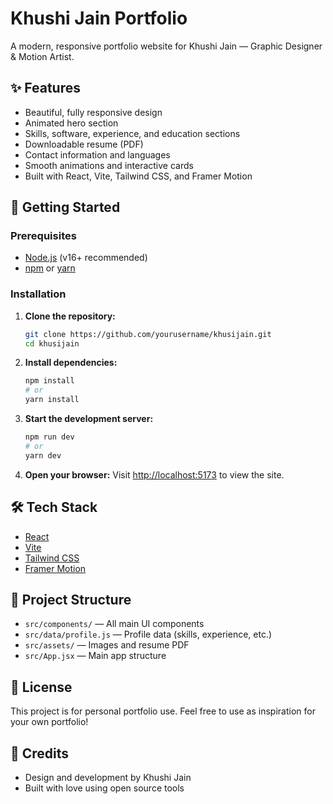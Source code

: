 # Khushi Jain Portfolio

A modern, responsive portfolio website for Khushi Jain — Graphic Designer & Motion Artist.

## ✨ Features
- Beautiful, fully responsive design
- Animated hero section
- Skills, software, experience, and education sections
- Downloadable resume (PDF)
- Contact information and languages
- Smooth animations and interactive cards
- Built with React, Vite, Tailwind CSS, and Framer Motion

## 🚀 Getting Started

### Prerequisites
- [Node.js](https://nodejs.org/) (v16+ recommended)
- [npm](https://www.npmjs.com/) or [yarn](https://yarnpkg.com/)

### Installation
1. **Clone the repository:**
   ```bash
   git clone https://github.com/yourusername/khusijain.git
   cd khusijain
   ```
2. **Install dependencies:**
   ```bash
   npm install
   # or
   yarn install
   ```
3. **Start the development server:**
   ```bash
   npm run dev
   # or
   yarn dev
   ```
4. **Open your browser:**
   Visit [http://localhost:5173](http://localhost:5173) to view the site.

## 🛠️ Tech Stack
- [React](https://react.dev/)
- [Vite](https://vitejs.dev/)
- [Tailwind CSS](https://tailwindcss.com/)
- [Framer Motion](https://www.framer.com/motion/)

## 📁 Project Structure
- `src/components/` — All main UI components
- `src/data/profile.js` — Profile data (skills, experience, etc.)
- `src/assets/` — Images and resume PDF
- `src/App.jsx` — Main app structure

## 📄 License
This project is for personal portfolio use. Feel free to use as inspiration for your own portfolio!

## 🙏 Credits
- Design and development by Khushi Jain
- Built with love using open source tools
